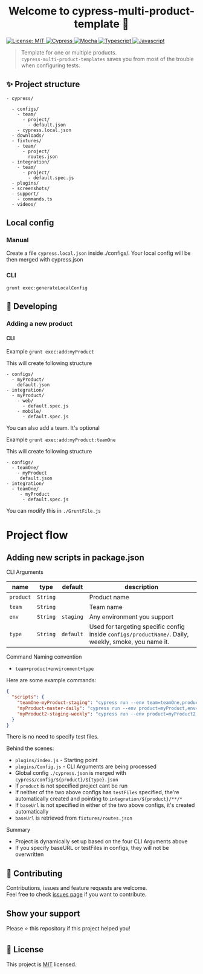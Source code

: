 <h1 align="center">Welcome to cypress-multi-product-template 👋</h1>
<a href="https://github.com/optimumqa/cypress-multi-product-template/blob/main/LICENSE">
  <img alt="License: MIT" src="https://img.shields.io/badge/license-MIT-yellow.svg" target="_blank" />
</a>
<a href="">
  <img alt="Cypress" src="https://img.shields.io/badge/-cypress-%23E5E5E5?style=for-the-badge&logo=cypress&logoColor=058a5e" target="_blank" />
</a>
<a href="">
  <img alt="Mocha" src="https://img.shields.io/badge/-mocha-%238D6748?style=for-the-badge&logo=mocha&logoColor=white" target="_blank" />
</a>
<a href="">
  <img alt="Typescript" src="https://img.shields.io/badge/typescript-%23007ACC.svg?style=for-the-badge&logo=typescript&logoColor=white" target="_blank" />
</a>
<a href="">
  <img alt="Javascript" src="https://img.shields.io/badge/javascript-%23323330.svg?style=for-the-badge&logo=javascript&logoColor=%23F7DF1E" target="_blank" />
</a>

> Template for one or multiple products.<br /> `cypress-multi-product-templates` saves you from most of the trouble when configuring tests.

## ✨ Project structure

```
- cypress/

  - configs/
    - team/
      - project/
        - default.json
    - cypress.local.json
  - downloads/
  - fixtures/
    - team/
      - project/
        routes.json
  - integration/
    - team/
      - project/
        - default.spec.js
  - plugins/
  - screenshots/
  - support/
    - commands.ts
  - videos/
```

## Local config

### Manual

Create a file `cypress.local.json` inside ./configs/. Your local config will be then merged with cypress.json

### CLI

`grunt exec:generateLocalConfig`

## 🚀 Developing

### Adding a new product

#### CLI

Example
`grunt exec:add:myProduct`

This will create following structure

```
- configs/
  - myProduct/
    default.json
- integration/
  - myProduct/
    - web/
      - default.spec.js
    - mobile/
      - default.spec.js
```

You can also add a team. It's optional

Example
`grunt exec:add:myProduct:teamOne`

This will create following structure

```
- configs/
  - teamOne/
    - myProduct
     default.json
- integration/
  - teamOne/
     - myProduct
      - default.spec.js
```

You can modify this in `./GruntFile.js`

# Project flow

## Adding new scripts in package.json

CLI Arguments

| name      | type     | default   | description                                                                                          |
| --------- | -------- | --------- | ---------------------------------------------------------------------------------------------------- |
| `product` | `String` |           | Product name                                                                                         |
| `team`    | `String` |           | Team name                                                                                            |
| `env`     | `String` | `staging` | Any environment you support                                                                          |
| `type`    | `String` | `default` | Used for targeting specific config inside `configs/productName/`. Daily, weekly, smoke, you name it. |

Command Naming convention

- `team+product+environment+type`

Here are some example commands:

```json
{
  "scripts": {
    "teamOne-myProduct-staging": "cypress run --env team=teamOne,product=myProduct,env=staging",
    "myProduct-master-daily": "cypress run --env product=myProduct,env=master,type=daily",
    "myProduct2-staging-weekly": "cypress run --env product=myProduct2,env=staging,type=weekly"
  }
}
```

There is no need to specify test files.

Behind the scenes:

- `plugins/index.js` - Starting point
- `plugins/Config.js` - CLI Arguments are being processed
- Global config `./cypress.json` is merged with `cypress/config/${product}/${type}.json`
- If `product` is not specified project cant be run
- If neither of the two above configs has `testFiles` specified, the're automatically created and pointing to `integration/${product}/**/*`
- If `baseUrl` is not specified in either of the two above configs, it's created automatically
- `baseUrl` is retrieved from `fixtures/routes.json`

Summary

- Project is dynamically set up based on the four CLI Arguments above
- If you specify baseURL or testFiles in configs, they will not be overwritten

## 🤝 Contributing

Contributions, issues and feature requests are welcome.<br />
Feel free to check [issues page](https://github.com/optimumqa/cypress-multi-product-template/issues) if you want to contribute.<br />

## Show your support

Please ⭐️ this repository if this project helped you!

## 📝 License

This project is [MIT](https://github.com/optimumqa/cypress-multi-product-template/blob/main/LICENSE) licensed.
